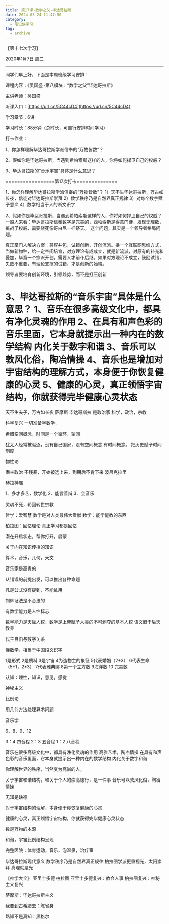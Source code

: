 ```yaml
---
title: 第17课-数学之父-毕达哥拉斯
date: 2024-03-24 11:47:50
category:
  - 笔记侠学习
tag:
  - archive
---
```

【第十七次学习】

2020年1月7日 周二   

----------------------------------

同学们早上好，下面是本周班级学习安排：

课程内容：《吴国盛 ·第八模块：“数学之父”毕达哥拉斯》

主讲老师：吴国盛 

听课入口：[https://url.cn/5C44cD4](https://url.cn/5C44cD4)

学习章节：6讲

学习时长：88分钟（总时长，可自行安排时间学习）

打卡作业：

1、你怎样理解毕达哥拉斯学派信奉的“万物皆数”？

2、假如你是毕达哥拉斯，当遇到希帕索斯这样的人，你将如何捍卫自己的权威？

3、毕达哥拉斯的“音乐宇宙”具体是什么意思？

=================第17次打卡==============

1、你怎样理解毕达哥拉斯学派信奉的“万物皆数”？
1）天不生毕达哥拉斯，万古如长夜，信徒对毕达哥拉斯崇拜
2）数学秩序乃是自然界真正规律
3）对每个数字赋予意义
4）数学相当于人的断文识字

2、假如你是毕达哥拉斯，当遇到希帕索斯这样的人，你将如何捍卫自己的权威？
一般人来看：毕达哥拉斯信奉数字是完美的，西帕索斯是得意门徒，发现无理数，挑战了权威，需要烧死像哥白尼一样祭天。
这个问题，其实是一个领导者格局问题。

真正掌门人解决方案：兼容并包，试错创新，开创流派。换一个互联网思维方式，当做新物种，给一定空间培育，对方理论有成成立，就是新流派，对原有的补充和叠加，毕竟一个宗派开创，需要人才前仆后继。如果对方理论不成立，鼓励试错，失败不重要，有理论支撑的试错，才是创新的始端。

领导者要培育创新环境，引领趋势，而不是打压创新

3、毕达哥拉斯的“音乐宇宙”具体是什么意思？
1、音乐在很多高级文化中，都具有净化灵魂的作用
2、在具有和声色彩的音乐里面，它本身就提示出一种内在的数学结构
内化关于数字和谐
3、音乐可以敦风化俗，陶冶情操
4、音乐也是增加对宇宙结构的理解方式，本身便于你恢复健康的心灵
5、健康的心灵，真正领悟宇宙结构，你就获得完毕健康心灵状态
=============================

天不生夫子，万古如长夜
萨摩斯
毕达哥斯拉  是政治家  科学，政治，宗教

科学复兴
一切准备学数学，

希腊空间概念，时间是一个循环，轮回

犹太人经常被驱逐，没有自己国家，没有空间概念
有时间概念。
把历史赋予时间制度

物性论

僭主政治
不残暴，开始被选上来，到期后不肯下来
波吕克拉里

赫拉神庙

1、多才多艺，数学化
2、能言善辩
3、会音乐

灵魂不死，轮回转世宗教

哲学：爱智慧
数学是对人类最伟大贡献
数学：能学能教的东西

柏拉图：回忆理论
真正学习都是回忆

潜在开启状态，帮你打开，启蒙

关于内在知识传授的知识

算术，音乐，几何，天文

音乐家是高贵的

从错误的前提出发，可以推出各种命题

凡是公式没有提到，不能乱用

刘辉证法是不合法的

有数学能力是人性标志

数学能力是天赋人权，数学是上帝赋予人类的不可剥夺的基本人权
语文趋于后天教养

民主自由与数学关系

懂数学，相当于中国段文识字

1是形式
2是质料
3是宇宙
4为造物主的象征
5代表婚姻（2+3）
6代表生命（5+1，2*3）
7代表雅典娜
8第一个立方数
9海洋数
10 完美数


认知：理性，知识，意见，感觉

神秘主义

比例论

用几何方法处理算术问题

音乐学

6、8、9、12

3：4 四音程
2：3 五音程
1：2 八音程

音乐在很多高级文化中，都具有净化灵魂的作用
高雅艺术，陶冶情操
在具有和声色彩的音乐里面，它本身就提示出一种内在的数学结构
内化关于数字和谐

你理解世界的秩序，当然变为高尚的人，

关于宇宙和谐结构，和关于个人的崇高德行，是一件事
音乐可以敦风化俗，陶冶情操

无知是缺德

对于宇宙结构的理解，本身便于你恢复健康的心灵

健康的心灵，真正领悟宇宙结构，你就获得完毕健康心灵状态

数是万物的本源

和谐，宇宙比例结构呈现

完整医院：体育运动，音乐，泡温泉，治疗室

毕达哥拉斯现代意义
数学秩序乃是自然界真正规律
柏拉图学派更重视光，太阳崇拜
真理就是光

《神学大全》
亚里士多德
柏拉图
亚里士多德复兴：教会人事
柏拉图复兴：神秘主义复兴

萨摩斯：毕达哥拉斯主义

我要到古希腊去：陈省身

熟知不是真知：黑格尔
